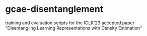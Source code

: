 # gcae-disentanglement
training and evaluation scripts for the ICLR'23 accepted paper "Disentangling Learning Representations with Density Estimation"
